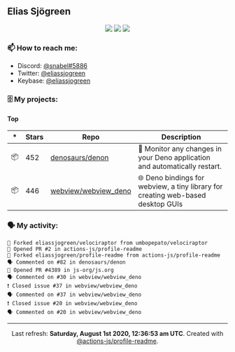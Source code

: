 ## Elias Sjögreen

<p align="center">
  <img src="https://img.shields.io/badge/🎂-dec. 2003-success" />
  <img src="https://img.shields.io/badge/🌎-Stockholm-informational" />
  <img src="https://img.shields.io/badge/👦-He/Him-informational" />
</p>

### 📫 How to reach me:

- Discord: [@snabel#5886](https://discord.com/users/267978757799673866)
- Twitter: [@eliassjogreen](https://twitter.com/eliassjogreen)
- Keybase: [@eliassjogreen](https://keybase.io/eliassjogreen)

### 🗄 My projects:

#### Top
|*|Stars|Repo|Description|
|---|---|---|---|
| 📦 | 452 | [denosaurs/denon](https://github.com/denosaurs/denon) | 👀 Monitor any changes in your Deno application and automatically restart. |
| 📦 | 446 | [webview/webview_deno](https://github.com/webview/webview_deno) | 🌐 Deno bindings for webview, a tiny library for creating web-based desktop GUIs |

### 🗣 My activity:

```
🍴 Forked eliassjogreen/velociraptor from umbopepato/velociraptor
💪 Opened PR #2 in actions-js/profile-readme
🍴 Forked eliassjogreen/profile-readme from actions-js/profile-readme
🗣 Commented on #82 in denosaurs/denon
💪 Opened PR #4389 in js-org/js.org
🗣 Commented on #30 in webview/webview_deno
❗️ Closed issue #37 in webview/webview_deno
🗣 Commented on #37 in webview/webview_deno
❗️ Closed issue #20 in webview/webview_deno
🗣 Commented on #20 in webview/webview_deno
```

------------
<p align="center">Last refresh: <b>Saturday, August 1st 2020, 12:36:53 am UTC</b>. Created with <a href=https://github.com/marketplace/actions/profile-readme>@actions-js/profile-readme</a>.</p>
